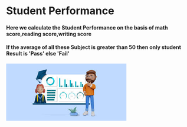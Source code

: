 # Student Performance 
#### Here we calculate the Student Performance on the basis of math score,reading score,writing score
#### If the average of all these Subject is greater than 50 then only student Result is 'Pass' else 'Fail'
![alt text](image.png) 